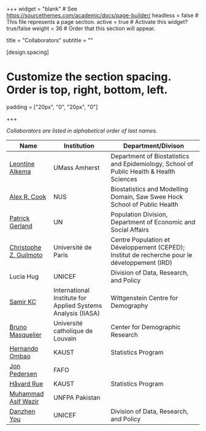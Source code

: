 +++
widget = "blank"  # See https://sourcethemes.com/academic/docs/page-builder/
headless = false  # This file represents a page section.
active = true  # Activate this widget? true/false
weight = 36  # Order that this section will appear.

title = "Collaborators"
subtitle = ""

[design.spacing]
# Customize the section spacing. Order is top, right, bottom, left.
padding = ["20px", "0", "20px", "0"]

+++

_Collaborators are listed in alphabetical order of last names._


| Name              | Institution | Department/Divison |
| ------------------| ------------|------------------- |
| [Leontine Alkema](https://leontinealkema.github.io/alkema_lab/) | UMass Amherst | Department of Biostatistics and Epidemiology, School of Public Health & Health Sciences |
| [Alex R. Cook](https://sph.nus.edu.sg/faculty-directory/cook-alex-richard/) | NUS | Biostatistics and Modelling Domain, Saw Swee Hock School of Public Health |
| [Patrick Gerland](http://www.researchgate.net/profile/Patrick_Gerland) | UN | Population Division, Department of Economic and Social Affairs |
| [Christophe Z. Guilmoto](http://www.demographie.net/) | Université de Paris | Centre Population et Développement (CEPED); Institut de recherche pour le développement (IRD) |
| Lucia Hug | UNICEF | Division of Data, Research, and Policy |
| [Samir KC](http://www.wittgensteincentre.org/en/staff/member/kc.htm) | International Institute for Applied Systems Analysis (IIASA) | Wittgenstein Centre for Demography |
| [Bruno Masquelier](https://uclouvain.be/fr/repertoires/bruno.masquelier) | Université catholique de Louvain | Center for Demographic Research |
| [Hernando Ombao](https://cemse.kaust.edu.sa/biostats/people/person/hernando-ombao) | KAUST | Statistics Program |
| [Jon Pedersen](https://fafo.no/index.php/ansatte?controller=renderlayout&task=show&item_id=4722&layout=utskrift&tmpl=component) | FAFO | |
| [Håvard Rue](https://cemse.kaust.edu.sa/bayescomp/people/person/haavard-rue) | KAUST | Statistics Program |
| [Muhammad Asif Wazir](https://scholar.google.com/citations?user=4o96UvEAAAAJ&hl=en) | UNFPA Pakistan |  |
| [Danzhen You](https://scholar.google.com/citations?user=9-z_XD4AAAAJ&hl=en) | UNICEF | Division of Data, Research, and Policy |

# <div id="mapid"></div>
